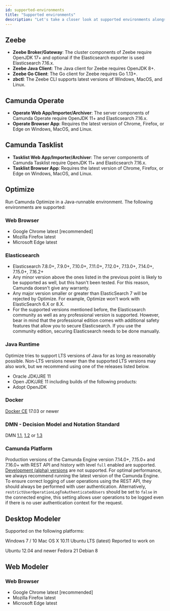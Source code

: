 ```yaml
---
id: supported-environments
title: "Supported environments"
description: "Let's take a closer look at supported environments alongside Zeebe, Operate, and Tasklist."
---
```


## Zeebe

- **Zeebe Broker/Gateway**: The cluster components of Zeebe require OpenJDK 17+ and optional if the Elasticsearch exporter is used Elasticsearch 7.16.x.
- **Zeebe Java Client**: The Java client for Zeebe requires OpenJDK 8+.
- **Zeebe Go Client**: The Go client for Zeebe requires Go 1.13+.
- **zbctl**: The Zeebe CLI supports latest versions of Windows, MacOS, and Linux.

## Camunda Operate

- **Operate Web App/Importer/Archiver**: The server components of Camunda
  Operate require OpenJDK 11+ and Elasticsearch 7.16.x.
- **Operate Browser App**: Requires the latest version of Chrome, Firefox, or
  Edge on Windows, MacOS, and Linux.

## Camunda Tasklist

- **Tasklist Web App/Importer/Archiver**: The server components of Camunda
  Tasklist require OpenJDK 11+ and Elasticsearch 7.16.x.
- **Tasklist Browser App**: Requires the latest version of Chrome, Firefox, or
  Edge on Windows, MacOS, and Linux.


## Optimize

Run Camunda Optimize in a Java-runnable environment. The following environments are supported:

### Web Browser

- Google Chrome latest [recommended]
- Mozilla Firefox latest
- Microsoft Edge latest

### Elasticsearch

- Elasticsearch 7.8.0+, 7.9.0+, 7.10.0+, 7.11.0+, 7.12.0+, 7.13.0+, 7.14.0+, 7.15.0+, 7.16.2+
- Any minor version above the ones listed in the previous point is likely to be supported as well, but this hasn't been tested. For this reason, Camunda doesn't give any warranty.
- Any major version smaller or greater than ElasticSearch 7 will be rejected by Optimize. For example, Optimize won't work with ElasticSearch 6.X or 8.X.
- For the supported versions mentioned before, the Elasticsearch community as well as any professional version is supported. However, bear in mind that the professional edition comes with additional safety features that allow you to secure Elasticsearch. If you use the community edition, securing Elasticsearch needs to be done manually.

### Java Runtime

Optimize tries to support LTS versions of Java for as long as reasonably possible. Non-LTS versions newer than the supported LTS versions may also work, but we recommend using one of the releases listed below.

- Oracle JDK/JRE 11
- Open JDK/JRE 11 including builds of the following products:
 - Adopt OpenJDK

### Docker

[Docker CE](https://docs.docker.com/install/) 17.03 or newer

### DMN - Decision Model and Notation Standard

DMN [1.1](https://www.omg.org/spec/DMN/1.1), [1.2](https://www.omg.org/spec/DMN/1.2) or [1.3](https://www.omg.org/spec/DMN/1.3)

### Camunda Platform

Production versions of the Camunda Engine version 7.14.0+, 7.15.0+ and 7.16.0+ with REST API and history with level `full` enabled are supported. [Development (alpha) versions](https://docs.camunda.org/enterprise/release-policy/#community-vs-enterprise-releases) are not supported. For optimal performance, we always recommend running the latest version of the Camunda Engine. To ensure correct logging of user operations using the REST API, they should always be performed with user authentication. Alternatively, `restrictUserOperationLogToAuthenticatedUsers` should be set to `false` in the connected engine, this setting allows user operations to be logged even if there is no user authentication context for the request.

## Desktop Modeler

Supported on the following platforms:

Windows 7 / 10
Mac OS X 10.11
Ubuntu LTS (latest)
Reported to work on

Ubuntu 12.04 and newer
Fedora 21
Debian 8

## Web Modeler
### Web Browser

- Google Chrome latest [recommended]
- Mozilla Firefox latest
- Microsoft Edge latest

